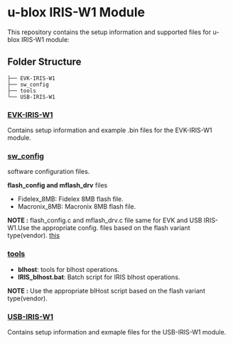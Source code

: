 # u-blox IRIS-W1 Module

This repository contains the setup information and supported files for u-blox IRIS-W1 module:

## Folder Structure

```shell
├── EVK-IRIS-W1
├── sw_config
├── tools
└── USB-IRIS-W1
```

### [EVK-IRIS-W1](EVK-IRIS-W1/README.md)

Contains setup information and example .bin files for the EVK-IRIS-W1 module.

### [sw_config](sw_config/README.md)

software configuration files.

**flash_config and mflash_drv** files 

- Fidelex_8MB: Fidelex 8MB flash file.
- Macronix_8MB: Macronix 8MB flash file.

**NOTE :** flash_config.c and mflash_drv.c file same for EVK and USB IRIS-W1.Use the appropriate config. files based on the flash variant type(vendor). [this](EVK-IRIS-W1/examples/README.md)

### [tools](tools)

- **blhost**: tools for blhost operations.
- **IRIS_blhost.bat**: Batch script for IRIS blhost operations.

**NOTE :** Use the appropriate blHost script based on the flash variant type(vendor).

### [USB-IRIS-W1](USB-IRIS-W1/README.md)

Contains setup information and exmaple files for the USB-IRIS-W1 module.
